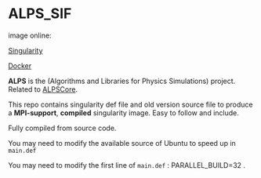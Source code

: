 # ALPS_SIF

image online: 

[Singularity](https://cloud.sylabs.io/library/qiyang/alps/alps)

[Docker](https://hub.docker.com/r/qiyangcompphy/alps)

**ALPS** is the (Algorithms and Libraries for Physics Simulations) project. Related to [ALPSCore](https://github.com/ALPSCore/ALPSCore).

This repo contains singularity def file and old version source file to produce a **MPI-support**, **compiled** singularity image. Easy to follow and include.

Fully compiled from source code.

You may need to modify the available source of Ubuntu to speed up in ```main.def```

You may need to modify the first line of ```main.def``` : PARALLEL_BUILD=32 .

